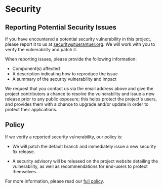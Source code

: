 # Security

## Reporting Potential Security Issues

If you have encountered a potential security vulnerability in this project,
please report it to us at <security@tuerantuer.org>. We will work with you to
verify the vulnerability and patch it.

When reporting issues, please provide the following information:

- Component(s) affected
- A description indicating how to reproduce the issue
- A summary of the security vulnerability and impact

We request that you contact us via the email address above and give the
project contributors a chance to resolve the vulnerability and issue a new
release prior to any public exposure; this helps protect the project's
users, and provides them with a chance to upgrade and/or update in order to
protect their applications.

## Policy

If we verify a reported security vulnerability, our policy is:

- We will patch the default branch and immediately issue a new security fix release.

- A security advisory will be released on the project website detailing the
  vulnerability, as well as recommendations for end-users to protect themselves.

For more information, please read our [full policy](https://security.tuerantuer.org/policy.txt).
